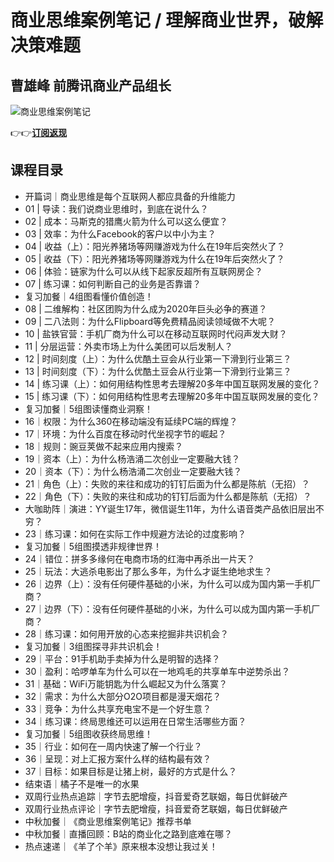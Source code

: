 商业思维案例笔记 / 理解商业世界，破解决策难题
========================

曹雄峰 **前腾讯商业产品组长**
-----------------

![商业思维案例笔记](https://www.geekgay.com/storage/geek/geek_92a4b55ebd6fb2707b5ec9953f486322.jpg)  
  
👉👉[**订阅返现**](https://time.geekbang.org/column/intro/100117701?code=UHI3Sa2i0KsR9GJeixho9SyV-X819oHiul2UvgjtBYo%3D "商业思维案例笔记")  
  
课程目录
----

  
  
- 开篇词｜商业思维是每个互联网人都应具备的升维能力
- 01 | 导读：我们说商业思维时，到底在说什么？
- 02 | 成本：马斯克的猎鹰火箭为什么可以这么便宜？
- 03 | 效率：为什么Facebook的客户以中小为主？
- 04 | 收益（上）：阳光养猪场等网赚游戏为什么在19年后突然火了？
- 05 | 收益（下）：阳光养猪场等网赚游戏为什么在19年后突然火了？
- 06 | 体验：链家为什么可以从线下起家反超所有互联网房企？
- 07 | 练习课：如何判断自己的业务是否靠谱？
- 复习加餐｜4组图看懂价值创造！
- 08 | 二维解构：社区团购为什么成为2020年巨头必争的赛道？
- 09 | 二八法则：为什么Flipboard等免费精品阅读领域做不大呢？
- 10 | 盐铁官营：手机厂商为什么可以在移动互联网时代闷声发大财？
- 11 | 分层运营：外卖市场上为什么美团可以后发制人？
- 12 | 时间刻度（上）：为什么优酷土豆会从行业第一下滑到行业第三？
- 13 | 时间刻度（下）：为什么优酷土豆会从行业第一下滑到行业第三？
- 14 | 练习课（上）：如何用结构性思考去理解20多年中国互联网发展的变化？
- 15 | 练习课（下）：如何用结构性思考去理解20多年中国互联网发展的变化？
- 复习加餐｜5组图读懂商业洞察！
- 16｜权限：为什么360在移动端没有延续PC端的辉煌？
- 17｜环境：为什么百度在移动时代坐视字节的崛起？
- 18｜规则：豌豆荚做不起来应用内搜索？
- 19｜资本（上）：为什么杨浩涌二次创业一定要融大钱？
- 20｜资本（下）：为什么杨浩涌二次创业一定要融大钱？
- 21｜角色（上）：失败的来往和成功的钉钉后面为什么都是陈航（无招）？
- 22｜角色（下）：失败的来往和成功的钉钉后面为什么都是陈航（无招）？
- 大咖助阵｜演进：YY诞生17年，微信诞生11年，为什么语音类产品依旧层出不穷？
- 23｜练习课：如何在实际工作中规避方法论的过度影响？
- 复习加餐｜5组图摸透非规律世界！
- 24｜错位：拼多多缘何在电商市场的红海中再杀出一片天？
- 25｜玩法：大逃杀电影出了那么多年，为什么才诞生绝地求生？
- 26｜边界（上）：没有任何硬件基础的小米，为什么可以成为国内第一手机厂商？
- 27｜边界（下）：没有任何硬件基础的小米，为什么可以成为国内第一手机厂商？
- 28｜练习课：如何用开放的心态来挖掘非共识机会？
- 复习加餐｜3组图探寻非共识机会！
- 29｜平台：91手机助手卖掉为什么是明智的选择？
- 30｜盈利：哈啰单车为什么可以在一地鸡毛的共享单车中逆势杀出？
- 31｜基础：WiFi万能钥匙为什么崛起又为什么落寞？
- 32｜需求：为什么大部分O2O项目都是漫天烟花？
- 33｜竞争：为什么共享充电宝不是一个好生意？
- 34｜练习课：终局思维还可以运用在日常生活哪些方面？
- 复习加餐｜5组图收获终局思维！
- 35｜行业：如何在一周内快速了解一个行业？
- 36｜呈现：对上汇报方案什么样的结构最有效？
- 37｜目标：如果目标是让猪上树，最好的方式是什么？
- 结束语｜橘子不是唯一的水果
- 双周行业热点追踪｜字节去肥增瘦，抖音爱奇艺联姻，每日优鲜破产
- 双周行业热点评论｜字节去肥增瘦，抖音爱奇艺联姻，每日优鲜破产
- 中秋加餐｜《商业思维案例笔记》推荐书单
- 中秋加餐｜直播回顾：B站的商业化之路到底难在哪？
- 热点速递｜《羊了个羊》原来根本没想让我过关！